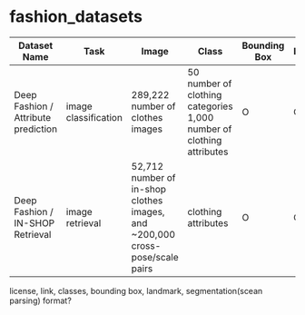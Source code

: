 # fashion_datasets
| Dataset Name | Task | Image | Class | Bounding Box | Landmark | Polygon | Link | License |
| ------------- | ------------- | ------------- | ------------- | ------------- | ------------- | ------------- | ------------- | ------------- |
| Deep Fashion / Attribute prediction  | image classification | 289,222 number of clothes images  | 50 number of clothing categories<br/> 1,000 number of clothing attributes | O | O | X |[link](https://drive.google.com/drive/folders/0B7EVK8r0v71pVDZFQXRsMDZCX1E)|non-cormercial|
| Deep Fashion / IN-SHOP Retrieval  | image retrieval | 52,712 number of in-shop clothes images, and ~200,000 cross-pose/scale pairs  | clothing attributes | O | O | X |[link](https://drive.google.com/drive/folders/0B7EVK8r0v71pWGplNFhjc01NbzQ)|non-cormercial|non-cormercial|

license, link, classes, bounding box, landmark, segmentation(scean parsing) format?
